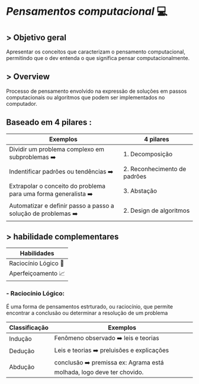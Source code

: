 #                                                              *Pensamentos computacional* 💻

## > Objetivo geral
 Apresentar os conceitos que caracterizam o pensamento computacional, permitindo que o dev entenda o que significa pensar computacionalmente.
 
 
 
## > Overview
 Processo de pensamento envolvido na expressão de soluções em passos computacionais ou algoritmos que podem ser implementados no computador.
 
 
 
 
 ## Baseado em 4 pilares :
 
 
 | Exemplos | 4 pilares |
| ----------- | ----------- |
| Dividir um problema complexo em subproblemas ➡️| 1. Decomposição |
| Indentificar padrões ou tendências ➡️ | 2. Reconhecimento de padrões |
| Extrapolar o conceito do problema para uma forma generalista ➡️ | 3. Abstação |
| Automatizar e definir passo a passo a solução de problemas ➡️ | 2. Design de algoritmos |
	


 ## > habilidade complementares
| Habilidades |
| ----------- | 
|Raciocínio Lógico 🧠|
|Aperfeiçoamento 📈| 

### - Raciocínio Lógico:
   É uma forma de pensamentos estrturado, ou raciocínio, que permite encontrar a conclusão ou determinar a resolução de um problema 
  
  
 | Classificação|Exemplos |
| ----------- | ----------- |
| Indução| Fenômeno observado ➡️ leis e teorias|
| Dedução  | Leis e teorias ➡️ preluisões e explicações |
| Abdução | conclusão ➡️ premissa ex: Agrama está molhada, logo deve ter chovido. |


	

